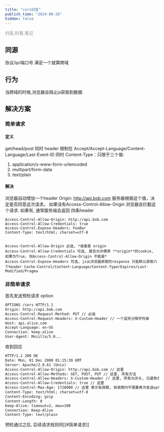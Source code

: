 ```yaml
---
title: "cors扫盲"
publish_time: "2024-08-20"
hidden: false
---
```


<p style="color: rgba(127, 127, 127, 0.9);">扫盲,科普,笔记<p>

## 同源

协议/ip/端口号 满足一个就算跨域

## 行为

当跨域的时候,浏览器会阻止js获取到数据.

## 解决方案

### 简单请求

#### 定义

get/head/post 同时 header 限制在 Accept/Accept-Language/Content-Language/Last-Event-ID 同时 Content-Type：只限于三个值:

1. application/x-www-form-urlencoded
2. multipart/form-data
3. text/plain

#### 解决

浏览器自动增加一个header
Origin: <http://api.bob.com>
服务器根据这个值，决定是否同意这次请求。
如果没有Access-Control-Allow-Origin 浏览器会拦截这个请求.
如果有, 通常服务端会返回 四条header

```
Access-Control-Allow-Origin: http://api.bob.com
Access-Control-Allow-Credentials: true
Access-Control-Expose-Headers: FooBar
Content-Type: text/html; charset=utf-8


Access-Control-Allow-Origin 必选, *或者是 origin
Access-Control-Allow-Credentials 可选, 是否允许携带 **origin**的cookie, 如果为True, 则Access-Control-Allow-Origin 不能是*
Access-Control-Expose-Headers 可选, js从浏览器获取的response 只能默认获取六个header Cache-Control/Content-Language/Content-Type/Expires/Last-Modified/Pragma
```

### 非简单请求

首先发送预检请求 option

```txt
OPTIONS /cors HTTP/1.1
Origin: http://api.bob.com
Access-Control-Request-Method: PUT // 必选
Access-Control-Request-Headers: X-Custom-Header // 一个逗号分隔字符串
Host: api.alice.com
Accept-Language: en-US
Connection: keep-alive
User-Agent: Mozilla/5.0...
```

收到回应

```txt
HTTP/1.1 200 OK
Date: Mon, 01 Dec 2008 01:15:39 GMT
Server: Apache/2.0.61 (Unix)
Access-Control-Allow-Origin: http://api.bob.com // 这里
Access-Control-Allow-Methods: GET, POST, PUT // 这里, 所有方法
Access-Control-Allow-Headers: X-Custom-Header // 这里, 所有允许头, 已避免多次option请求
Access-Control-Allow-Credentials: true // 这里
Access-Control-Max-Age: 1728000 // 这里 表示有效期, 有效期内不需要再次发送options请求
Content-Type: text/html; charset=utf-8
Content-Encoding: gzip
Content-Length: 0
Keep-Alive: timeout=2, max=100
Connection: Keep-Alive
Content-Type: text/plain
```

预检通过之后, 后续请求规则同[[#简单请求]]
